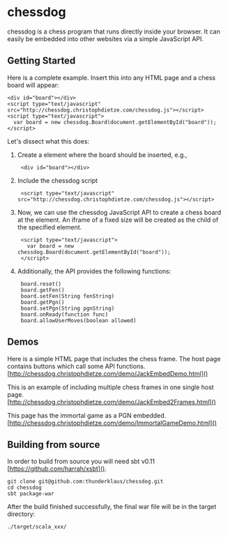 chessdog
========

chessdog is a chess program that runs directly inside your browser. It can easily be embedded into other websites via a simple JavaScript API.

Getting Started
---------------

Here is a complete example. Insert this into any HTML page and a chess board will appear:

    <div id="board"></div>
    <script type="text/javascript" src="http://chessdog.christophdietze.com/chessdog.js"></script>
    <script type="text/javascript">
      var board = new chessdog.Board(document.getElementById("board"));
    </script>

Let's dissect what this does:

1. Create a element where the board should be inserted, e.g., 

        <div id="board"></div>

2. Include the chessdog script

        <script type="text/javascript" src="http://chessdog.christophdietze.com/chessdog.js"></script>
    

3. Now, we can use the chessdog JavaScript API to create a chess board at the element. An iframe of a fixed size will be created as the child of the specified element.

        <script type="text/javascript">
          var board = new chessdog.Board(document.getElementById("board"));
        </script>

4. Additionally, the API provides the following functions:

        board.reset()
        board.getFen()
        board.setFen(String fenString)
        board.getPgn()
        board.setPgn(String pgnString)
        board.onReady(function func)
        board.allowUserMoves(boolean allowed)

Demos
-----

Here is a simple HTML page that includes the chess frame. The host page contains buttons which call some API functions.
[http://chessdog.christophdietze.com/demo/JackEmbedDemo.html]()

This is an example of including multiple chess frames in one single host page.
[http://chessdog.christophdietze.com/demo/JackEmbed2Frames.html]()

This page has the immortal game as a PGN embedded.
[http://chessdog.christophdietze.com/demo/ImmortalGameDemo.html]()

Building from source
--------------------
In order to build from source you will need sbt v0.11 [https://github.com/harrah/xsbt]().

    git clone git@github.com:thunderklaus/chessdog.git
    cd chessdog
    sbt package-war

After the build finished successfully, the final war file will be in the target directory:

    ./target/scala_xxx/